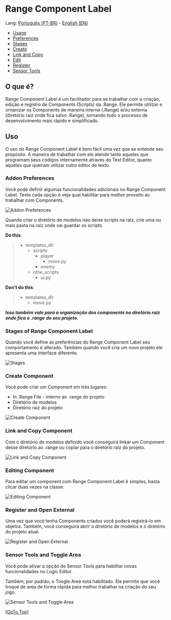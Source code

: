 # Range Component Label

Lang: [Português (PT-BR)](./README_PT.md) - [English (EN)](./README_EN.md)

- [Usage](#uso)
- [Preferences](#addon-preferences)
- [Stages](#stages-of-range-component-label)
- [Create](#create-component)
- [Link and Copy](#link-and-copy-component)
- [Edit](#editing-component)
- [Register](#register-and-open-external)
- [Sensor Tools](#sensor-tools-and-toggle-area)

## **O que é?**

Range Component Label é um facilitador para se trabalhar com a criação, edição e registro de Components (Scripts) da .Range. Ele permite utilizar e ornanizar os Components de maneira interna (.Range) e/ou externa (diretório raiz onde fica salvo .Range), tornando todo o processo de desenvolvimento mais rápido e simplificado.

## Uso

O uso do Range Component Label é bem fácil uma vez que se entende seu propósito. A maneira de trabalhar com ele atende tanto aqueles que programam seus códigos internamente através do Text Editor, quanto aqueles que queiram utilizar outro editor de texto.

### Addon Preferences

Você pode definir algumas funcionalidades adicionais no Range Component Label. Teste cada opção e veja qual habilitar para melhor proveito ao trabalhar com Components.

![Addon Preferences](./readme-files/preferences/preferences.png)

Quando criar o diretório de modelos não deixe scripts na raiz, crie uma ou mais pasta na raiz onde vai guardar os scripts.

**Do this**:
> - templates_dir
>   - scripts
>     - player
>       - move.py
>     - enemy
>   - othe_scripts
>     - ui.py

**Don't do this**:
> - templates_dir
>   - move.py

_**Isso também vale para a organização dos components no diretório raiz onde fica o .range do seu projeto.**_

### Stages of Range Component Label

Quando você define as preferências do Range Component Label seu comportamento é alterado. Também quando você cria um novo projeto ele apresenta uma interface diferente.

![Stages](./readme-files/stages_range_component/stages_range_component_label.png)

### Create Component

Você pode criar um Component em três lugares: 
- In .Range File - interno ao .range do projeto
- Diretório de modelos
- Diretório raiz do projeto

![Create Component](./readme-files/create_component/create_component.png)


### Link and Copy Component

Com o diretório de modelos definido você conseguirá linkar um Component desse diretório ao .range ou copiar para o diretório raiz do projeto.

![Link and Copy Component](./readme-files/link_and_copy_component/link_and_copy_component.png)

### Editing Component

Para editar um component com Range Component Label é simples, basta clicar duas vezes na classe.

![Editing Component](./readme-files/editing_component/editing_component.png)

### Register and Open External

Uma vez que você tenha Components criados você poderá registrá-lo em objetos. Também, você conseguirá abrir o diretório de modelos e o diretório do projeto atual.

![Register and Open External](./readme-files/register_and_open_external/register_and_open_external.png)


### Sensor Tools and Toggle Area

Você pode ativar a opção de Sensor Tools para habilitar novas funcionalidades no Logic Editor.

Também, por padrão, o Toogle Area está habilitado. Ele permite que você troque de area de forma rápida para melhor trabalhar na criação do seu jogo.

![Sensor Tools and Toggle Area](./readme-files/sensor_tools_and_toggle_area/sensor_tools_and_toggle_area.png)

[[GoTo Top]](#range-component-label)